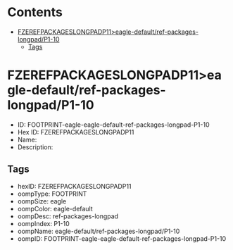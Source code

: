 



Contents
========

* [FZEREFPACKAGESLONGPADP11>eagle-default/ref-packages-longpad/P1-10](#fzerefpackageslongpadp11eagle-defaultref-packages-longpadp1-10)
	* [Tags](#tags)

# FZEREFPACKAGESLONGPADP11>eagle-default/ref-packages-longpad/P1-10

- ID: FOOTPRINT-eagle-eagle-default-ref-packages-longpad-P1-10
- Hex ID: FZEREFPACKAGESLONGPADP11
- Name: 
- Description: 

## Tags

- hexID: FZEREFPACKAGESLONGPADP11
- oompType: FOOTPRINT
- oompSize: eagle
- oompColor: eagle-default
- oompDesc: ref-packages-longpad
- oompIndex: P1-10
- oompName: eagle-default/ref-packages-longpad/P1-10
- oompID: FOOTPRINT-eagle-eagle-default-ref-packages-longpad-P1-10
